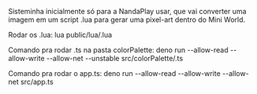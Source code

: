 Sisteminha inicialmente só para a NandaPlay usar, que vai converter uma imagem em um script .lua para gerar uma pixel-art dentro do Mini World.

Rodar os .lua: lua public/lua/.lua

Comando pra rodar .ts na pasta colorPalette:
deno run --allow-read --allow-write --allow-net --unstable src/colorPalette/.ts

Comando pra rodar o app.ts:
deno run --allow-read --allow-write --allow-net src/app.ts